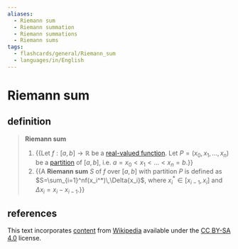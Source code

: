 ```yaml
---
aliases:
  - Riemann sum
  - Riemann summation
  - Riemann summations
  - Riemann sums
tags:
  - flashcards/general/Riemann_sum
  - languages/in/English
---
```


# Riemann sum

## definition

> __Riemann sum__
>
> 1. {{Let $f:[a,b]\to\mathbb{R}$ be a [real-valued function](real-valued%20function.md). Let $P=(x_0,x_1,\ldots,x_n)$ be a [partition](partition%20of%20an%20interval.md) of $[a,b]$, i.e. $a=x_0<x_1<\ldots<x_n=b$.}}
> 2. {{A __Riemann sum__ $S$ of $f$ over $[a,b]$ with partition $P$ is defined as $S=\sum_{i=1}^nf(x_i^*)\,\Delta{x_i}$, where $x_i^*\in[x_{i-1},x_i]$ and $\Delta{x_i}=x_i-x_{i-1}$.}} <!--SR:!2024-01-23,33,270!2024-02-19,46,250-->

## references

This text incorporates [content](https://en.wikipedia.org/wiki/Riemann_sum) from [Wikipedia](Wikipedia.md) available under the [CC BY-SA 4.0](https://creativecommons.org/licenses/by-sa/4.0/) license.
